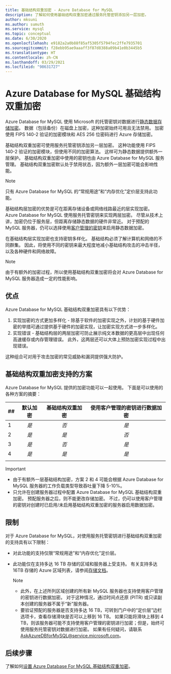 ```yaml
---
title: 基础结构双重加密 - Azure Database for MySQL
description: 了解如何使用基础结构双重加密通过服务托管密钥添加另一层加密。
author: mksuni
ms.author: sumuth
ms.service: mysql
ms.topic: conceptual
ms.date: 6/30/2020
ms.openlocfilehash: e9182a2a0b88f85af5305f5794fec2ffe7935701
ms.sourcegitcommit: f28ebb95ae9aaaff3f87d8388a09b41e0b3445b5
ms.translationtype: HT
ms.contentlocale: zh-CN
ms.lasthandoff: 03/29/2021
ms.locfileid: "98631727"
---
```

# <a name="azure-database-for-mysql-infrastructure-double-encryption"></a>Azure Database for MySQL 基础结构双重加密

Azure Database for MySQL 使用 Microsoft 的托管密钥对数据进行[静态数据存储加密](concepts-security.md#at-rest)。 数据（包括备份）在磁盘上加密，这种加密始终可用且无法禁用。 加密使用 FIPS 140-2 验证的加密模块和 AES 256 位密码进行 Azure 存储加密。

基础结构双重加密可使用服务托管密钥添加另一层加密。 这种功能使用 FIPS 140-2 验证的加密模块，但使用不同的加密算法。 这样可为静态数据提供额外一层保护。 基础结构双重加密中使用的密钥也由 Azure Database for MySQL 服务管理。 基础结构双重加密默认处于禁用状态，因为额外一层加密可能会影响性能。

> [!NOTE]
> 只有 Azure Database for MySQL 的“常规用途”和“内存优化”定价层支持此功能。

基础结构层加密的优势是可在距离存储设备或网络线路最近的层实现加密。 Azure Database for MySQL 使用服务托管密钥来实现两层加密。 尽管从技术上讲，加密仍位于服务层，但距离存储静态数据的硬件非常近。 对于预配的 MySQL 服务器，仍可以选择使用[客户管理的密钥](concepts-data-encryption-mysql.md)来启用静态数据加密。 

在基础结构层实现加密也支持密钥多样化。 基础结构必须了解计算机和网络的不同群集。 因此，将使用不同的密钥来最大程度地减小基础结构攻击的冲击半径，以及各种硬件和网络故障。 

> [!NOTE]
> 由于有额外的加密过程，所以使用基础结构双重加密将会对 Azure Database for MySQL 服务器造成一定的性能影响。

## <a name="benefits"></a>优点

Azure Database for MySQL 基础结构双重加密具有以下优势：

1. 实现加密的方式更加多样化 - 除基于软件的加密实现之外，计划的基于硬件加密的举措可通过提供基于硬件的加密实现，让加密实现方式进一步多样化。
2. 实现错误 - 基础结构层的两层加密可防止展示纯文本数据的更高层中出现任何高速缓存或内存管理错误。 此外，这两层还可以大体上预防加密实现过程中出现错误。

这种组合可对用于攻击加密的常见威胁和漏洞提供强大防护。

## <a name="supported-scenarios-with-infrastructure-double-encryption"></a>基础结构双重加密支持的方案

Azure Database for MySQL 提供的加密功能可以一起使用。 下面是可以使用的各种方案的摘要：

|  ##   | 默认加密 | 基础结构双重加密 | 使用客户管理的密钥进行数据加密  |
|:------|:------------------:|:--------------------------------:|:--------------------------------------------:|
| 1     | *是*              | *否*                             | *是*                                         |
| 2     | *是*              | *是*                            | *否*                                         |
| 3     | *是*              | *否*                             | *是*                                        |
| 4     | *是*              | *是*                            | *是*                                        |
|       |                    |                                  |                                              |

> [!Important]
> - 由于有额外一层基础结构加密，方案 2 和 4 可能会根据 Azure Database for MySQL 服务器的工作负载类型导致吞吐量下降 5-10%。
> - 只允许在创建服务器过程中配置 Azure Database for MySQL 基础结构双重加密。 预配服务器之后，则不能更改存储加密。 不过，仍可以使用客户管理的密钥对创建时已启用/未启用基础结构双重加密的服务器启用数据加密。

## <a name="limitations"></a>限制

对于 Azure Database for MySQL，对使用服务托管密钥进行基础结构双重加密的支持具有以下限制：

* 对此功能的支持仅限“常规用途”和“内存优化”定价层。
* 此功能仅在支持多达 16 TB 存储的区域和服务器上受支持。 有关支持多达 16TB 存储的 Azure 区域列表，请参阅[存储文档](concepts-pricing-tiers.md#storage)。

    > [!NOTE]
    > - 此外，在上述所列区域创建的所有新 MySQL 服务器也支持使用客户管理的密钥进行数据加密。 对于这种情况，通过时间点还原 (PITR) 或只读副本创建的服务器不属于“新”服务器。
    > - 要验证预配的服务器是否支持多达 16 TB，可转到门户中的“定价层”边栏选项卡，查看存储滑块是否可以上移到 16 TB。 如果只能将滑块上移到 4 TB，则该服务器可能不支持使用客户管理的密钥进行加密；但是，始终可使用服务托管密钥对数据进行加密。 如果有任何疑问，请联系 AskAzureDBforMySQL@service.microsoft.com。

## <a name="next-steps"></a>后续步骤

了解如何[设置 Azure Database For MySQL 基础结构双重加密](howto-double-encryption.md)。
